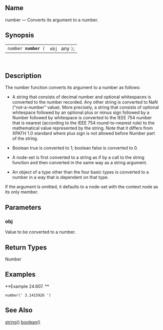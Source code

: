 <div id="xpf_number" class="refentry">

<div class="titlepage">

</div>

<div class="refnamediv">

## Name

number — Converts its argument to a number.

</div>

<div class="refsynopsisdiv">

## Synopsis

<div id="xpf_syn_number" class="funcsynopsis">

|                           |                 |
|---------------------------|-----------------|
| `number `**`number`**` (` | `obj ` any `)`; |

<div class="funcprototype-spacer">

 

</div>

</div>

</div>

<div id="xpf_desc_number" class="refsect1">

## Description

The number function converts its argument to a number as follows:

<div class="itemizedlist">

- A string that consists of decimal number and optional whitespaces is
  converted to the number recorded. Any other string is converted to NaN
  ("not-a-number" value). More precisely, a string that consists of
  optional whitespace followed by an optional plus or minus sign
  followed by a Number followed by whitespace is converted to the IEEE
  754 number that is nearest (according to the IEEE 754 round-to-nearest
  rule) to the mathematical value represented by the string. Note that
  it differs from XPATH 1.0 standard where plus sign is not allowed
  before Number part of the string.

- Boolean true is converted to 1; boolean false is converted to 0.

- A node-set is first converted to a string as if by a call to the
  string function and then converted in the same way as a string
  argument.

- An object of a type other than the four basic types is converted to a
  number in a way that is dependent on that type.

</div>

If the argument is omitted, it defaults to a node-set with the context
node as its only member.

</div>

<div id="xpf_params_number" class="refsect1">

## Parameters

<div id="id128410" class="refsect2">

### obj

Value to be converted to a number.

</div>

</div>

<div id="xpf_ret_number" class="refsect1">

## Return Types

Number

</div>

<div id="xpf_examples_number" class="refsect1">

## Examples

<div id="xpf_ex_number" class="example">

**Example 24.607. **

<div class="example-contents">

``` screen
number(' 3.1415926 ')
```

</div>

</div>

  

</div>

<div id="xpf_seealso_number" class="refsect1">

## See Also

<a href="xpf_string.html" class="link" title="string">string()</a>
<a href="xpf_boolean.html" class="link" title="boolean">boolean()</a>

</div>

</div>
